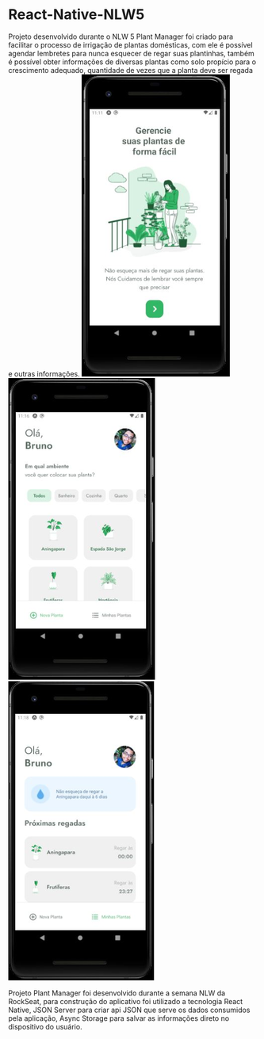 # React-Native-NLW5
Projeto desenvolvido durante o NLW 5
Plant Manager foi criado para facilitar o processo de irrigação de plantas domésticas, com ele é possível agendar lembretes para nunca esquecer de regar suas plantinhas, também é possível obter informações de diversas plantas como solo propício para o crescimento adequado, quantidade de vezes que a planta deve ser regada e outras informações.
![alt text](https://github.com/BrunoMeirel3s/React-Native-NLW5/blob/main/plantmanager/imagens%20do%20projeto/tela%201.JPG)
![alt text](https://github.com/BrunoMeirel3s/React-Native-NLW5/blob/main/plantmanager/imagens%20do%20projeto/tela%204.JPG)
![alt text](https://github.com/BrunoMeirel3s/React-Native-NLW5/blob/main/plantmanager/imagens%20do%20projeto/tela%207.JPG)



Projeto Plant Manager foi desenvolvido durante a semana NLW da RockSeat, para construção do aplicativo foi utilizado a tecnologia React Native, JSON Server para criar api JSON que serve os dados consumidos pela aplicação, Async Storage para salvar as informações direto no dispositivo do usuário.


